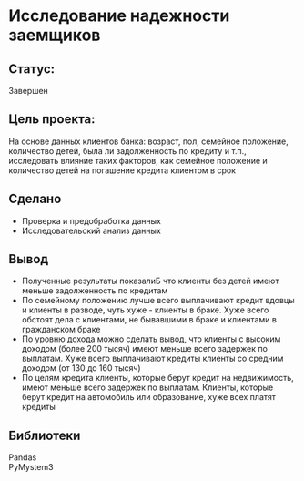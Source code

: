 # Исследование надежности заемщиков
## Статус:  
Завершен 
## Цель проекта:
На основе данных клиентов банка: возраст, пол, семейное положение, количество детей, была ли задолженность по кредиту и т.п., исследовать влияние таких факторов, как семейное положение и количество детей на погашение кредита клиентом в срок
## Сделано
- Проверка и предобработка данных
- Исследовательский анализ данных
## Вывод
- Полученные результаты показалиБ что клиенты без детей имеют меньше задолженность по кредитам
- По семейному положению лучше всего выплачивают кредит вдовцы и клиенты в разводе, чуть хуже - клиенты в браке. Хуже всего обстоят дела с клиентами, не бывавшими в браке и клиентами в гражданском браке
- По уровню дохода можно сделать вывод, что клиенты с высоким доходом (более 200 тысяч) имеют меньше всего задержек по выплатам. Хуже всего выплачивают кредиты клиенты со средним доходом (от 130 до 160 тысяч)
 - По целям кредита клиенты, которые берут кредит на недвижимость, имеют меньше всего задержек по выплатам. Клиенты, которые берут кредит на автомобиль или образование, хуже всех платят кредиты
## Библиотеки
Pandas  
PyMystem3  
